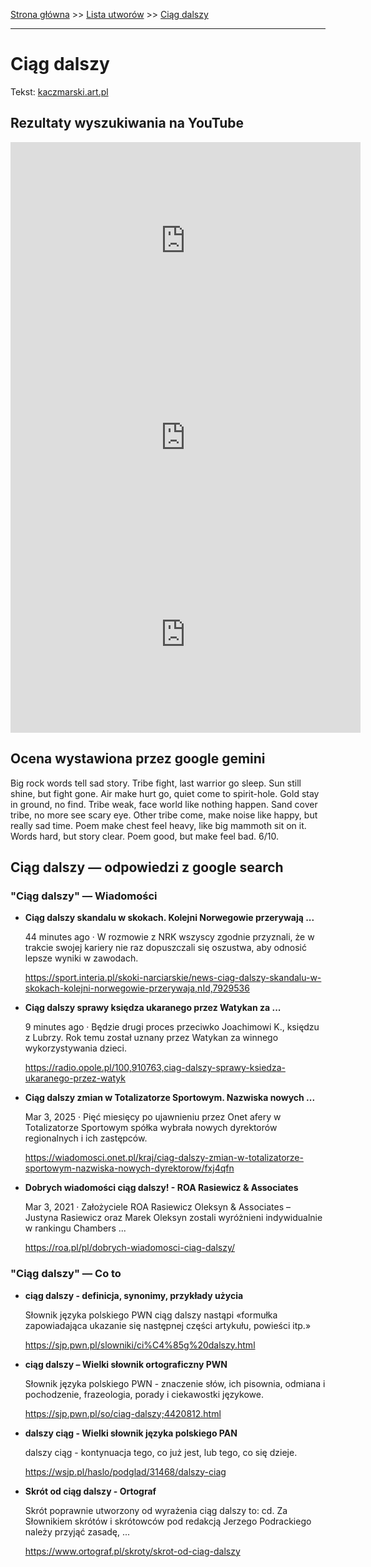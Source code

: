 [Strona główna](../index.md) >> [Lista utworów](../list.md) >> [Ciąg dalszy](97.md)

---

# Ciąg dalszy

Tekst: [kaczmarski.art.pl](https://www.kaczmarski.art.pl/tworczosc/wiersze/ciag-dalszy/)

## Rezultaty wyszukiwania na YouTube

<iframe width="560" height="315" src="https://www.youtube.com/embed/wb5xx0sPkfg?si=IdontcarewhotheIRSsendsImnotpayingtaxes" title="YouTube video player" frameborder="0" allow="accelerometer; autoplay; clipboard-write; encrypted-media; gyroscope; picture-in-picture; web-share" referrerpolicy="strict-origin-when-cross-origin" allowfullscreen></iframe>

<iframe width="560" height="315" src="https://www.youtube.com/embed/cHbboQresHE?si=IdontcarewhotheIRSsendsImnotpayingtaxes" title="YouTube video player" frameborder="0" allow="accelerometer; autoplay; clipboard-write; encrypted-media; gyroscope; picture-in-picture; web-share" referrerpolicy="strict-origin-when-cross-origin" allowfullscreen></iframe>

<iframe width="560" height="315" src="https://www.youtube.com/embed/VSrjw6ZblWY?si=IdontcarewhotheIRSsendsImnotpayingtaxes" title="YouTube video player" frameborder="0" allow="accelerometer; autoplay; clipboard-write; encrypted-media; gyroscope; picture-in-picture; web-share" referrerpolicy="strict-origin-when-cross-origin" allowfullscreen></iframe>

## Ocena wystawiona przez google gemini

Big rock words tell sad story. Tribe fight, last warrior go sleep. Sun still shine, but fight gone. Air make hurt go, quiet come to spirit-hole. Gold stay in ground, no find. Tribe weak, face world like nothing happen. Sand cover tribe, no more see scary eye. Other tribe come, make noise like happy, but really sad time. Poem make chest feel heavy, like big mammoth sit on it. Words hard, but story clear. Poem good, but make feel bad. 6/10.


## Ciąg dalszy — odpowiedzi z google search

### "Ciąg dalszy" — Wiadomości

- **Ciąg dalszy skandalu w skokach. Kolejni Norwegowie przerywają ...**

    44 minutes ago  ·  W rozmowie z NRK wszyscy zgodnie przyznali, że w trakcie swojej kariery nie raz dopuszczali się oszustwa, aby odnosić lepsze wyniki w zawodach. 

   <https://sport.interia.pl/skoki-narciarskie/news-ciag-dalszy-skandalu-w-skokach-kolejni-norwegowie-przerywaja,nId,7929536>
- **Ciąg dalszy sprawy księdza ukaranego przez Watykan za ...**

    9 minutes ago  ·  Będzie drugi proces przeciwko Joachimowi K., księdzu z Lubrzy. Rok temu został uznany przez Watykan za winnego wykorzystywania dzieci. 

   <https://radio.opole.pl/100,910763,ciag-dalszy-sprawy-ksiedza-ukaranego-przez-watyk>
- **Ciąg dalszy zmian w Totalizatorze Sportowym. Nazwiska nowych ...**

    Mar 3, 2025  ·  Pięć miesięcy po ujawnieniu przez Onet afery w Totalizatorze Sportowym spółka wybrała nowych dyrektorów regionalnych i ich zastępców. 

   <https://wiadomosci.onet.pl/kraj/ciag-dalszy-zmian-w-totalizatorze-sportowym-nazwiska-nowych-dyrektorow/fxj4qfn>
- **Dobrych wiadomości ciąg dalszy! - ROA Rasiewicz & Associates**

    Mar 3, 2021  ·  Założyciele ROA Rasiewicz Oleksyn & Associates – Justyna Rasiewicz oraz Marek Oleksyn zostali wyróżnieni indywidualnie w rankingu Chambers ... 

   <https://roa.pl/pl/dobrych-wiadomosci-ciag-dalszy/>

### "Ciąg dalszy" — Co to

- **ciąg dalszy - definicja, synonimy, przykłady użycia**

    Słownik języka polskiego PWN   ciąg dalszy nastąpi «formułka zapowiadająca ukazanie się następnej części artykułu, powieści itp.» 

   <https://sjp.pwn.pl/slowniki/ci%C4%85g%20dalszy.html>
- **ciąg dalszy – Wielki słownik ortograficzny PWN**

    Słownik języka polskiego PWN - znaczenie słów, ich pisownia, odmiana i pochodzenie, frazeologia, porady i ciekawostki językowe. 

   <https://sjp.pwn.pl/so/ciag-dalszy;4420812.html>
- **dalszy ciąg - Wielki słownik języka polskiego PAN**

    dalszy ciąg - kontynuacja tego, co już jest, lub tego, co się dzieje. 

   <https://wsjp.pl/haslo/podglad/31468/dalszy-ciag>
- **Skrót od ciąg dalszy - Ortograf**

    Skrót poprawnie utworzony od wyrażenia ciąg dalszy to: cd. Za Słownikiem skrótów i skrótowców pod redakcją Jerzego Podrackiego należy przyjąć zasadę, ... 

   <https://www.ortograf.pl/skroty/skrot-od-ciag-dalszy>

